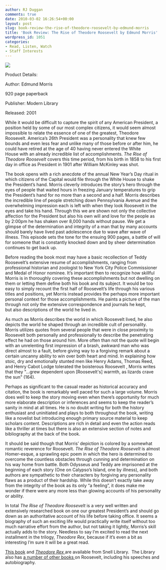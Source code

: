 ```yaml
---
author: RJ Duggan
comments: true
date: 2010-03-02 16:26:54+00:00
layout: post
slug: book-review-the-rise-of-theodore-roosevelt-by-edmund-morris
title: 'Book Review: The Rise of Theodore Roosevelt by Edmund Morris'
wordpress_id: 1051
categories:
- Read, Listen, Watch
- Staff Interests
---
```


[![](http://www.lib.neu.edu/snippets/wp-content/uploads/2010/02/riseoftr-194x300.jpg)](http://nucat.lib.neu.edu/search~S13?/Xrise+of+theodore&searchscope=13&SORT=D/Xrise+of+theodore&searchscope=13&SORT=D&SUBKEY=rise%20of%20theodore/1%2C26%2C26%2CE/frameset&FF=Xrise+of+theodore&searchscope=13&SORT=D&1%2C1%2C)

Product Details:

Author: Edmund Morris

920 page paperback

Publisher: Modern Library

Released: 2001

While it would be difficult to capture the spirit of any American President, a position held by some of our most complex citizens, it would seem almost impossible to relate the essence of one of the greatest, Theodore Roosevelt. America’s 26th President was a personality that knew few bounds and even less fear and unlike many of those before or after him, he could have retired at the age of 40 having never entered the White House with an already incredible list of accomplishments. _The Rise of Theodore Roosevelt_ covers this time period, from his birth in 1858 to his first day in office as President in 1901 after William McKinley was shot.

The book opens with a rich anecdote of the annual New Year’s Day ritual in which citizens of the Capital would file through the White House to shake the President’s hand. Morris cleverly introduces the story’s hero through the eyes of people that waited hours in freezing January temperatures to grip the President’s hand for no more than a second and a half. Morris describes the incredible line of people stretching down Pennsylvania Avenue and the overwhelming impression each is left with when they look Roosevelt in the eyes and take his hand. Through this we are shown not only the collective affection for the President but also his own will and love for the people as by 2:00pm he has shaken over 8,000 hands without pause. We get a glimpse of the determination and integrity of a man that by many accounts should barely have lived past adolescence due to wave after wave of illness. This episode sets the tone for the ensuing 900 pages, a battle of will for someone that is constantly knocked down and by sheer determination continues to get back up.

Before reading the book most may have a basic recollection of Teddy Roosevelt’s extensive resume of accomplishments, ranging from professional historian and zoologist to New York City Police Commissioner and Medal of Honor nominee. It’s important then to recognize how skillful Morris is in thoroughly covering these accomplishments but not dwelling on them or letting them define both his book and its subject. It would be too easy to simply recount the first half of Roosevelt’s life through his various titles and positions, yet Morris instead provides the perhaps more important personal context for those accomplishments. He paints a picture of the man through not only the extensive correspondence and journals he kept, but also descriptions of the world he lived in.

As much as Morris describes the world in which Roosevelt lived, he also depicts the world he shaped through an incredible cult of personality. Morris utilizes quotes from several people that were in close proximity to Roosevelt both personally and professionally to describe the penetrating effect he had on those around him. More often than not the quote will begin with an unrelenting first impression of a brash, awkward man who was direct almost to a fault, before giving way to a forgiving remark about a certain uncanny ability to win over both heart and mind. In explaining how stoic, dry and emotionally stunted men like Henry Adams, Thomas Reed, and Henry Cabot Lodge tolerated the boisterous Roosevelt , Morris writes that they "...grew dependent upon [Roosevelt's] warmth, as lizards crave the sun" (164).

Perhaps as significant to the casual reader as historical accuracy and citation, the book is remarkably well paced for such a large volume. Morris does well to keep the story moving even when there’s opportunity for much more elaborate description or inferences and seems to keep the reader’s sanity in mind at all times. He is no doubt writing for both the history enthusiast and uninitiated and plays to both throughout the book, writing like a novelist but introducing enough primary source material to keep scholars content. Descriptions are rich in detail and even the action reads like a thriller at times but there is also an extensive section of notes and bibliography at the back of the book.

It should be said though that Morris’ depiction is colored by a somewhat romantic reverence for Roosevelt. _The Rise of Theodore Roosevelt_ is almost Homer-esque, a sprawling epic poem in which the hero is determined to overcome the countless obstacles through cunning and determination on his way home from battle. Both Odysseus and Teddy are imprisoned at the beginning of each story (One on Calypso’s Island, one by illness), and both authors are sympathetic to their characters by forgiving any personality flaws as a product of their hardship. While this doesn’t exactly take away from the integrity of the book as its only “a feeling”, it does make me wonder if there were any more less than glowing accounts of his personality or ability.

In total _The Rise of Theodore Roosevelt_ is a very well written and extensively researched book on one our greatest President’s and should go down as an authoritative account of his life before taking office. It seems a biography of such an exciting life would practically write itself without too much narrative effort from the author, but not taking it lightly, Morris’s skill actually adds to the story. Needless to say I’m excited to read the next installment in the trilogy, _Theodore Rex_, because if it’s even a bit as interesting I’m sure it will be a great read.

[This book](http://nucat.lib.neu.edu/search~S13?/X+theodore+rex&searchscope=13&SORT=DZ/X+theodore+rex&searchscope=13&SORT=DZ&extended=1&SUBKEY=%20theodore%20rex/1%2C11%2C11%2CE/frameset&FF=X+theodore+rex&searchscope=13&SORT=DZ&2%2C2%2C) and [_Theodore Rex_ ](http://nucat.lib.neu.edu/search~S13?/X+theodore+rex&searchscope=13&SORT=DZ/X+theodore+rex&searchscope=13&SORT=DZ&extended=1&SUBKEY=%20theodore%20rex/1%2C11%2C11%2CE/frameset&FF=X+theodore+rex&searchscope=13&SORT=DZ&1%2C1%2C)are available from Snell Library.  The Library also has [a number of other books ](http://nucat.lib.neu.edu/search~S13/?searchtype=d&searcharg=Roosevelt%2C+Theodore&searchscope=13&sortdropdown=-&SORT=D&extended=1&searchlimits=&searchorigarg=droosevelt+teddy+)on Roosevelt, including his speeches and autobiography.
